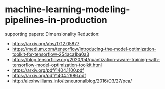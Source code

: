 # machine-learning-modeling-pipelines-in-production
supporting papers:
Dimensionality Reduction: 
- https://arxiv.org/abs/1712.05877
- https://medium.com/tensorflow/introducing-the-model-optimization-toolkit-for-tensorflow-254aca1ba0a3
- https://blog.tensorflow.org/2020/04/quantization-aware-training-with-tensorflow-model-optimization-toolkit.html
- https://arxiv.org/pdf/1404.1100.pdf
- https://arxiv.org/pdf/1404.2986.pdf
- http://alexhwilliams.info/itsneuronalblog/2016/03/27/pca/
